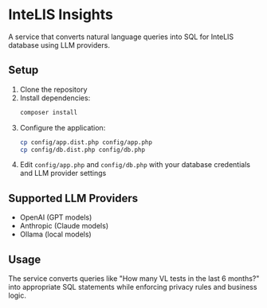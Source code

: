# InteLIS Insights

A service that converts natural language queries into SQL for InteLIS database using LLM providers.

## Setup

1. Clone the repository
2. Install dependencies:
   ```bash
   composer install
   ```
3. Configure the application:
   ```bash
   cp config/app.dist.php config/app.php
   cp config/db.dist.php config/db.php
   ```
4. Edit `config/app.php` and `config/db.php` with your database credentials and LLM provider settings

## Supported LLM Providers

- OpenAI (GPT models)
- Anthropic (Claude models)  
- Ollama (local models)

## Usage

The service converts queries like "How many VL tests in the last 6 months?" into appropriate SQL statements while enforcing privacy rules and business logic.